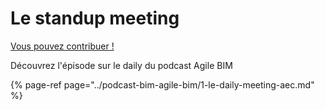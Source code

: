 # Le standup meeting

[Vous pouvez contribuer ! ](../communaute-agile-bim/contribuer.md)

Découvrez l'épisode sur le daily du podcast Agile BIM

{% page-ref page="../podcast-bim-agile-bim/1-le-daily-meeting-aec.md" %}



